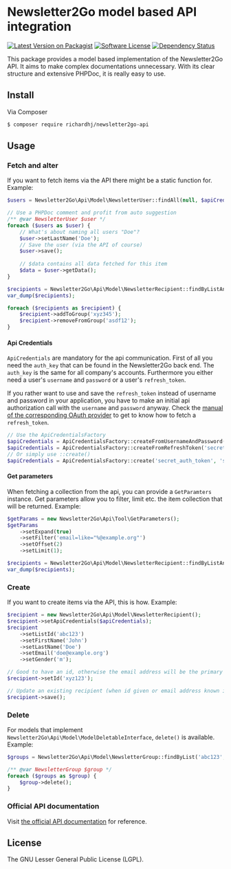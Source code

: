# Newsletter2Go model based API integration

[![Latest Version on Packagist][ico-version]][link-packagist]
[![Software License][ico-license]]()
[![Dependency Status][ico-dependencies]][link-dependencies]

This package provides a model based implementation of the Newsletter2Go API. It aims to make complex documentations unnecessary. With its clear structure and extensive PHPDoc, it is really easy to use.

## Install

Via Composer

``` bash
$ composer require richardhj/newsletter2go-api
```

## Usage

### Fetch and alter

If you want to fetch items via the API there might be a static function for. Example:

```php
$users = Newsletter2Go\Api\Model\NewsletterUser::findAll(null, $apiCredentials);

// Use a PHPDoc comment and profit from auto suggestion
/** @var NewsletterUser $user */
foreach ($users as $user) {
    // What's about naming all users "Doe"?
    $user->setLastName('Doe');
    // Save the user (via the API of course)
    $user->save();
    
    // $data contains all data fetched for this item
    $data = $user->getData();
}
```
```php
$recipients = Newsletter2Go\Api\Model\NewsletterRecipient::findByListAndGroup('abc123', 'xyz987', null, $apiCredentials);
var_dump($recipients);

foreach ($recipients as $recipient) {
    $recipient->addToGroup('xyz345');
    $recipient->removeFromGroup('asdf12');
}
```

#### Api Credentials

```ApiCredentials``` are mandatory for the api communication. First of all you need the ```auth_key``` that can be found in the Newsletter2Go back end. The ```auth_key``` is the same for all company's accounts.
Furthermore you either need a user's ```username``` and ```password``` or a user's ```refresh_token```.

If you rather want to use and save the ```refresh_token``` instead of username and password in your application, you have to make an initial api authorization call with the ```username``` and ```password``` anyway. Check the [manual of the corresponding OAuth provider](https://github.com/richardhj/oauth2-newsletter2go/blob/master/README.md) to get to know how to fetch a ```refresh_token```.

```php
// Use the ApiCredentialsFactory
$apiCredentials = ApiCredentialsFactory::createFromUsernameAndPassword('secret_auth_token', 'user@example.org', 'open_sesame');
$apiCredentials = ApiCredentialsFactory::createFromRefreshToken('secret_auth_token', 'secret_users_refresh_token');
// Or simply use ::create()
$apiCredentials = ApiCredentialsFactory::create('secret_auth_token', 'secret_users_refresh_token');
```

#### Get parameters

When fetching a collection from the api, you can provide a ```GetParamters``` instance. Get parameters allow you to filter, limit etc. the item collection that will be returned. Example:

```php
$getParams = new Newsletter2Go\Api\Tool\GetParameters();
$getParams
    ->setExpand(true)
    ->setFilter('email=like="%@example.org"')
    ->setOffset(2)
    ->setLimit(1);

$recipients = Newsletter2Go\Api\Model\NewsletterRecipient::findByListAndGroup('abc123', 'xyz987', $getParams, $apiCredentials);
var_dump($recipients);
```

### Create

If you want to create items via the API, this is how. Example:

```php
$recipient = new Newsletter2Go\Api\Model\NewsletterRecipient();
$recipient->setApiCredentials($apiCredentials);
$recipient
    ->setListId('abc123')
    ->setFirstName('John')
    ->setLastName('Doe')
    ->setEmail('doe@example.org')
    ->setGender('m');

// Good to have an id, otherwise the email address will be the primary key and you will not be able to change the email address of a recipient properly
$recipient->setId('xyz123');

// Update an existing recipient (when id given or email address known in Newsletter2Go) or create a new recipient
$recipient->save();
```

### Delete

For models that implement ```Newsletter2Go\Api\Model\ModelDeletableInterface```, ```delete()``` is available. Example:

```php
$groups = Newsletter2Go\Api\Model\NewsletterGroup::findByList('abc123', $getParams, $credentials);

/** @var NewsletterGroup $group */
foreach ($groups as $group) {
    $group->delete();
}
```

### Official API documentation

Visit [the official API documentation](https://docs.newsletter2go.com) for reference.

## License

The  GNU Lesser General Public License (LGPL).

[ico-version]: https://img.shields.io/packagist/v/richardhj/newsletter2go-api.svg?style=flat-square
[ico-license]: https://img.shields.io/badge/license-LGPL-brightgreen.svg?style=flat-square
[ico-dependencies]: https://www.versioneye.com/php/richardhj:newsletter2go-api/badge.svg?style=flat-square

[link-packagist]: https://packagist.org/packages/richardhj/newsletter2go-api
[link-dependencies]: https://www.versioneye.com/php/richardhj:newsletter2go-api
